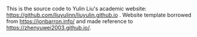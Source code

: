 This is the source code to Yulin Liu's academic website: https://github.com/liuyulinn/liuyulin.github.io . Website template borrowed from https://jonbarron.info/ and made reference to https://zhenyuwei2003.github.io/.
